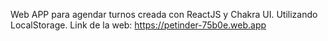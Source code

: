 Web APP para agendar turnos creada con ReactJS y Chakra UI. Utilizando LocalStorage.
Link de la web: https://petinder-75b0e.web.app

